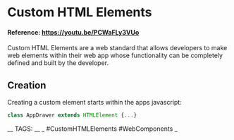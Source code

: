 # Custom HTML Elements
#### Reference: https://youtu.be/PCWaFLy3VUo

Custom HTML Elements are a web standard that allows developers to make web elements within their web app whose functionality can be completely defined and built by the developer.

## Creation

Creating a custom element starts within the apps javascript:

```javascript
class AppDrawer extends HTMLElement {...}

```

__ TAGS: __
_ #CustomHTMLElements #WebComponents  _ 
